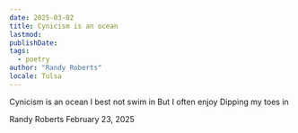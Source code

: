 ```yaml
---
date: 2025-03-02
title: Cynicism is an ocean
lastmod: 
publishDate: 
tags:
  - poetry
author: "Randy Roberts"
locale: Tulsa
---
```

Cynicism is an ocean
I best not swim in
But I often enjoy 
Dipping my toes in

Randy Roberts February 23, 2025


